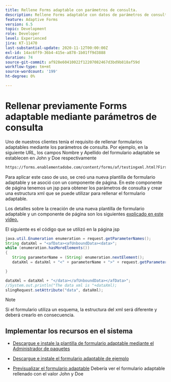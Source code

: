 ```yaml
---
title: Rellene Forms adaptable con parámetros de consulta.
description: Rellene Forms adaptable con datos de parámetros de consulta.
feature: Adaptive Forms
version: 6.5
topic: Development
role: Developer
level: Experienced
jira: KT-11470
last-substantial-update: 2020-11-12T00:00:00Z
exl-id: 14ac6ff9-36b4-415e-a878-1b01ff9d3888
duration: 74
source-git-commit: af928e60410022f12207082467d3bd9b818af59d
workflow-type: tm+mt
source-wordcount: '199'
ht-degree: 0%

---
```


# Rellenar previamente Forms adaptable mediante parámetros de consulta

Uno de nuestros clientes tenía el requisito de rellenar formularios adaptables mediante los parámetros de consulta. Por ejemplo, en la siguiente URL, los campos Nombre y Apellido del formulario adaptable se establecen en John y Doe respectivamente

```html
https://forms.enablementadobe.com/content/forms/af/testingxml.html?FirstName=John&LastName=Doe
```

Para aplicar este caso de uso, se creó una nueva plantilla de formulario adaptable y se asoció con un componente de página. En este componente de página tenemos un jsp para obtener los parámetros de consulta y crear una estructura xml que se puede utilizar para rellenar el formulario adaptable.

Los detalles sobre la creación de una nueva plantilla de formulario adaptable y un componente de página son los siguientes [explicado en este vídeo.](https://experienceleague.adobe.com/docs/experience-manager-learn/forms/storing-and-retrieving-form-data/part5.html?lang=en)

El siguiente es el código que se utilizó en la página jsp

```java
java.util.Enumeration enumeration = request.getParameterNames();
String dataXml = "<afData><afUnboundData><data>";
while (enumeration.hasMoreElements())
{
   String parameterName = (String) enumeration.nextElement();
   dataXml = dataXml + "<" + parameterName + ">" + request.getParameter(parameterName) + "</" + parameterName + ">";

}

dataXml = dataXml + "</data></afUnboundData></afData>";
//System.out.println("The data xml is "+dataXml);
slingRequest.setAttribute("data", dataXml);
```

>[!NOTE]
>
>Si el formulario utiliza un esquema, la estructura del xml será diferente y deberá crearlo en consecuencia.


## Implementar los recursos en el sistema

* [Descargue e instale la plantilla de formulario adaptable mediante el Administrador de paquetes](assets/populate-with-xml.zip)
* [Descargue e instale el formulario adaptable de ejemplo](assets/populate-af-with-query-paramters-form.zip)

* [Previsualizar el formulario adaptable](http://localhost:4502/content/dam/formsanddocuments/testingxml/jcr:content?wcmmode=disabled&amp;FirstName=John&amp;LastName=Doe)
Debería ver el formulario adaptable rellenado con el valor John y Doe
